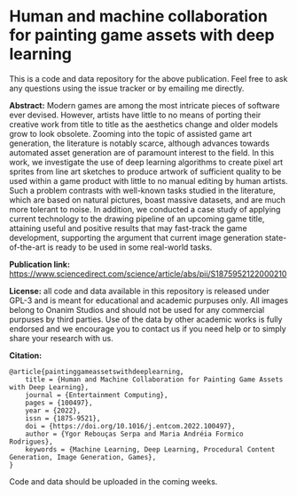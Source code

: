 # Human and machine collaboration for painting game assets with deep learning
This is a code and data repository for the above publication. Feel free to ask any questions using the issue tracker or by emailing me directly.

**Abstract:** Modern games are among the most intricate pieces of software ever devised. However, artists have little to no means of porting their creative work from title to title as the aesthetics change and older models grow to look obsolete. Zooming into the topic of assisted game art generation, the literature is notably scarce, although advances towards automated asset generation are of paramount interest to the field. In this work, we investigate the use of deep learning algorithms to create pixel art sprites from line art sketches to produce artwork of sufficient quality to be used within a game product with little to no manual editing by human artists. Such a problem contrasts with well-known tasks studied in the literature, which are based on natural pictures, boast massive datasets, and are much more tolerant to noise. In addition, we conducted a case study of applying current technology to the drawing pipeline of an upcoming game title, attaining useful and positive results that may fast-track the game development, supporting the argument that current image generation state-of-the-art is ready to be used in some real-world tasks.

**Publication link:** https://www.sciencedirect.com/science/article/abs/pii/S1875952122000210

**License:** all code and data available in this repository is released under GPL-3 and is meant for educational and academic purpuses only. All images belong to Onanim Studios and should not be used for any commercial purpuses by third parties. Use of the data by other academic works is fully endorsed and we encourage you to contact us if you need help or to simply share your research with us.

**Citation:**
```
@article{paintinggameassetswithdeeplearning,
    title = {Human and Machine Collaboration for Painting Game Assets with Deep Learning},
    journal = {Entertainment Computing},
    pages = {100497},
    year = {2022},
    issn = {1875-9521},
    doi = {https://doi.org/10.1016/j.entcom.2022.100497},
    author = {Ygor Rebouças Serpa and Maria Andréia Formico Rodrigues},
    keywords = {Machine Learning, Deep Learning, Procedural Content Generation, Image Generation, Games},
}
```

Code and data should be uploaded in the coming weeks. 
